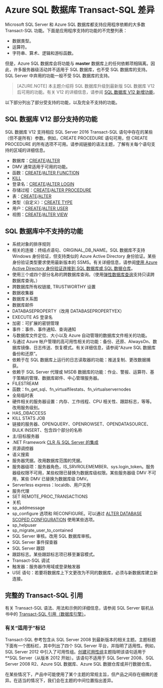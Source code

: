 <properties
   pageTitle="Azure SQL 数据库 T-SQL 中不支持的语句 | Azure"
   description="在 Azure SQL 数据库中不完全支持的 Transact-SQL 语句"
   services="sql-database"
   documentationCenter=""
   authors="BYHAM"
   manager="jhubbard"
   editor=""
   tags=""/>  


<tags
   ms.service="sql-database"
   ms.devlang="na"
   ms.topic="article"
   ms.tgt_pltfrm="na"
   ms.workload="data-management"
   ms.date="08/30/2016"
   ms.author="rick.byham@microsoft.com"/>  


# Azure SQL 数据库 Transact-SQL 差异


Microsoft SQL Server 和 Azure SQL 数据库都支持应用程序依赖的大多数 Transact-SQL 功能。下面是应用程序支持的功能的不完整列表：

- 数据类型。
- 运算符。
- 字符串、算术、逻辑和游标函数。

但是，Azure SQL 数据库会将功能与 **master** 数据库上的任何依赖项相隔离。因此，许多服务器级活动并不适用于 SQL 数据库，也不受 SQL 数据库的支持。SQL Server 中弃用的功能一般不受 SQL 数据库的支持。

> [AZURE.NOTE]
本主题介绍将 SQL 数据库升级到最新版 SQL 数据库 V12 后可用的功能。有关 V12 的详细信息，请参阅 [SQL 数据库 V12 新增功能](/documentation/articles/sql-database-v12-whats-new/)。

以下部分列出了部分受支持的功能，以及完全不支持的功能。


## SQL 数据库 V12 部分支持的功能

SQL 数据库 V12 支持相应 SQL Server 2016 Transact-SQL 语句中存在的某些（但不是所有）参数。例如，CREATE PROCEDURE 语句可用，但 CREATE PROCEDURE 的所有选项不可用。请参阅链接的语法主题，了解有关每个语句支持的区域的详细信息。

- 数据库：[CREATE](https://msdn.microsoft.com/zh-cn/library/dn268335.aspx)/[ALTER](https://msdn.microsoft.com/zh-cn/library/ms174269.aspx)
- DMV 通常适用于可用的功能。
- 函数：[CREATE](https://msdn.microsoft.com/zh-cn/library/ms186755.aspx)/[ALTER FUNCTION](https://msdn.microsoft.com/zh-cn/library/ms186967.aspx)
- [KILL](https://msdn.microsoft.com/zh-cn/library/ms173730.aspx)
- 登录名：[CREATE](https://msdn.microsoft.com/zh-cn/library/ms189751.aspx)/[ALTER LOGIN](https://msdn.microsoft.com/zh-cn/library/ms189828.aspx)
- 存储过程：[CREATE](https://msdn.microsoft.com/zh-cn/library/ms187926.aspx)/[ALTER PROCEDURE](https://msdn.microsoft.com/zh-cn/library/ms189762.aspx)
- 表：[CREATE](https://msdn.microsoft.com/zh-cn/library/dn305849.aspx)/[ALTER](https://msdn.microsoft.com/zh-cn/library/ms190273.aspx)
- 类型（自定义）：[CREATE TYPE](https://msdn.microsoft.com/zh-cn/library/ms175007.aspx)
- 用户：[CREATE](https://msdn.microsoft.com/zh-cn/library/ms173463.aspx)/[ALTER USER](https://msdn.microsoft.com/zh-cn/library/ms176060.aspx)
- 视图：[CREATE](https://msdn.microsoft.com/zh-cn/library/ms187956.aspx)/[ALTER VIEW](https://msdn.microsoft.com/zh-cn/library/ms173846.aspx)

## SQL 数据库中不支持的功能

- 系统对象的排序规则
- 相关的连接：终结点语句、ORIGINAL\_DB\_NAME。SQL 数据库不支持 Windows 身份验证，但支持类似的 Azure Active Directory 身份验证。某些身份验证类型要求使用最新版本的 SSMS。有关详细信息，请参阅[使用 Azure Active Directory 身份验证连接到 SQL 数据库或 SQL 数据仓库](/documentation/articles/sql-database-aad-authentication/)。
- 使用三个或四个部分名称的跨数据库查询。（使用[弹性数据库查询](/documentation/articles/sql-database-elastic-query-overview/)支持只读跨数据库查询。）
- 跨数据库所有权链接, TRUSTWORTHY 设置
- 数据收集器
- 数据库关系图
- 数据库邮件
- DATABASEPROPERTY（改用 DATABASEPROPERTYEX）
- EXECUTE AS 登录名
- 加密：可扩展的密钥管理
- 事件：事件、事件通知、查询通知
- 与数据库文件定位、大小以及 Azure 自动管理的数据库文件相关的功能。
- 与通过 Azure 帐户管理的高可用性相关的功能：备份、还原、AlwaysOn、数据库镜像、日志传送、恢复模式。有关详细信息，请参阅“Azure SQL 数据库备份和还原”。
- 依赖于在 SQL 数据库上运行的日志读取器的功能：推送复制、更改数据捕获。
- 依赖于 SQL Server 代理或 MSDB 数据库的功能：作业、警报、运算符、基于策略的管理、数据库邮件、中心管理服务器。
- FILESTREAM
- 函数：fn\_get\_sql、fn\_virtualfilestats、fn\_virtualservernodes
- 全局临时表
- 硬件相关的服务器设置：内存、工作线程、CPU 相关性、跟踪标志，等等。改用服务级别。
- HAS\_DBACCESS
- KILL STATS JOB
- 链接的服务器、OPENQUERY、OPENROWSET、OPENDATASOURCE、BULK INSERT、包含四个部分的名称
- 主/目标服务器
- .NET Framework [CLR 与 SQL Server 的集成](http://msdn.microsoft.com/zh-cn/library/ms254963.aspx)
- 资源调控器
- 语义搜索
- 服务器凭据。改用数据库范围的凭据。
- 服务器级项：服务器角色，IS\_SRVROLEMEMBER、sys.login\_token。服务器级权限不可用，某些权限已替换为数据库级权限。某些服务器级 DMV 不可用，某些 DMV 已替换为数据库级 DMV。
- Serverless express：localdb、用户实例
- 服务代理
- SET REMOTE\_PROC\_TRANSACTIONS
- 关机
- sp\_addmessage
- sp\_configure 选项和 RECONFIGURE。可以通过 [ALTER DATABASE SCOPED CONFIGURATION](https://msdn.microsoft.com/zh-cn/library/mt629158.aspx) 使用某些选项。
- sp\_helpuser
- sp\_migrate\_user\_to\_contained
- SQL Server 审核。改用 SQL 数据库审核。
- SQL Server 事件探查器
- SQL Server 跟踪
- 跟踪标志。某些跟踪标志项已移至兼容模式。
- Transact-SQL 调试
- 触发器：服务器作用域或登录触发器
- USE 语句：若要将数据库上下文更改为不同的数据库，必须与新数据库建立新连接。


## 完整的 Transact-SQL 引用

有关 Transact-SQL 语法、用法和示例的详细信息，请参阅 SQL Server 联机丛书中的 [Transact-SQL 引用（数据库引擎）](https://msdn.microsoft.com/zh-cn/library/bb510741.aspx)。

### 有关“适用于”标记

Transact-SQL 参考包含从 SQL Server 2008 到最新版本的相关主题。主题标题下面有一个图标栏，其中列出了四个 SQL Server 平台，并指明了适用性。例如，SQL Server 2012 中引入了可用性组。[创建可用性组](https://msdn.microsoft.com/zh-cn/library/ff878399.aspx)主题指明该语句适用于 **SQL Server（从版本 2012 开始）。该语句不适用于 SQL Server 2008、SQL Server 2008 R2、Azure SQL 数据库、Azure SQL 数据仓库或并行数据仓库。

在某些情况下，产品中可能使用了某个主题的常规主旨，但产品之间存在细微的差异。在适当的情况下，我们会在主题的中间位置指出差异。

<!---HONumber=Mooncake_Quality_Review_1118_2016-->